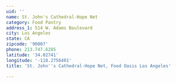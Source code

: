 ```yaml
---
uid: ''
name: St. John's Cathedral-Hope Net
category: Food Pantry
address_1: 514 W. Adams Boulevard
city: Los Angeles
state: CA
zipcode: '90007'
phone: 213.747.6285
latitude: '34.02741'
longitude: '-118.2756401'
title: 'St. John''s Cathedral-Hope Net, Food Oasis Los Angeles'

---
```

